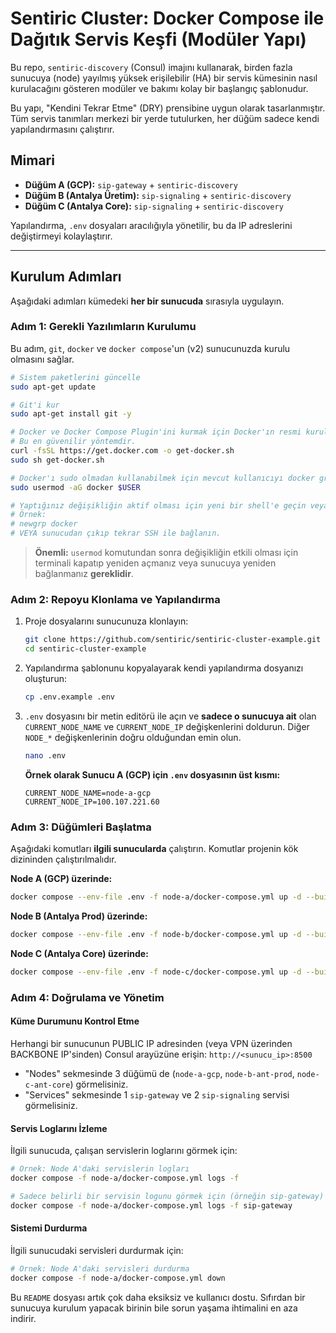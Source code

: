 # Sentiric Cluster: Docker Compose ile Dağıtık Servis Keşfi (Modüler Yapı)

Bu repo, `sentiric-discovery` (Consul) imajını kullanarak, birden fazla sunucuya (node) yayılmış yüksek erişilebilir (HA) bir servis kümesinin nasıl kurulacağını gösteren modüler ve bakımı kolay bir başlangıç şablonudur.

Bu yapı, "Kendini Tekrar Etme" (DRY) prensibine uygun olarak tasarlanmıştır. Tüm servis tanımları merkezi bir yerde tutulurken, her düğüm sadece kendi yapılandırmasını çalıştırır.

## Mimari

- **Düğüm A (GCP):** `sip-gateway` + `sentiric-discovery`
- **Düğüm B (Antalya Üretim):** `sip-signaling` + `sentiric-discovery`
- **Düğüm C (Antalya Core):** `sip-signaling` + `sentiric-discovery`

Yapılandırma, `.env` dosyaları aracılığıyla yönetilir, bu da IP adreslerini değiştirmeyi kolaylaştırır.

---

## Kurulum Adımları

Aşağıdaki adımları kümedeki **her bir sunucuda** sırasıyla uygulayın.

### Adım 1: Gerekli Yazılımların Kurulumu

Bu adım, `git`, `docker` ve `docker compose`'un (v2) sunucunuzda kurulu olmasını sağlar.

```bash
# Sistem paketlerini güncelle
sudo apt-get update

# Git'i kur
sudo apt-get install git -y

# Docker ve Docker Compose Plugin'ini kurmak için Docker'ın resmi kurulum betiğini kullanın.
# Bu en güvenilir yöntemdir.
curl -fsSL https://get.docker.com -o get-docker.sh
sudo sh get-docker.sh

# Docker'ı sudo olmadan kullanabilmek için mevcut kullanıcıyı docker grubuna ekleyin.
sudo usermod -aG docker $USER

# Yaptığınız değişikliğin aktif olması için yeni bir shell'e geçin veya sunucuya yeniden bağlanın.
# Örnek:
# newgrp docker
# VEYA sunucudan çıkıp tekrar SSH ile bağlanın.
```
> **Önemli:** `usermod` komutundan sonra değişikliğin etkili olması için terminali kapatıp yeniden açmanız veya sunucuya yeniden bağlanmanız **gereklidir**.

### Adım 2: Repoyu Klonlama ve Yapılandırma

1.  Proje dosyalarını sunucunuza klonlayın:
    ```bash
    git clone https://github.com/sentiric/sentiric-cluster-example.git
    cd sentiric-cluster-example
    ```
2.  Yapılandırma şablonunu kopyalayarak kendi yapılandırma dosyanızı oluşturun:
    ```bash
    cp .env.example .env
    ```
3.  `.env` dosyasını bir metin editörü ile açın ve **sadece o sunucuya ait** olan `CURRENT_NODE_NAME` ve `CURRENT_NODE_IP` değişkenlerini doldurun. Diğer `NODE_*` değişkenlerinin doğru olduğundan emin olun.
    ```bash
    nano .env
    ```

    **Örnek olarak Sunucu A (GCP) için `.env` dosyasının üst kısmı:**
    ```dotenv
    CURRENT_NODE_NAME=node-a-gcp
    CURRENT_NODE_IP=100.107.221.60
    ```

### Adım 3: Düğümleri Başlatma

Aşağıdaki komutları **ilgili sunucularda** çalıştırın. Komutlar projenin kök dizininden çalıştırılmalıdır.

**Node A (GCP) üzerinde:**
```bash
docker compose --env-file .env -f node-a/docker-compose.yml up -d --build
```

**Node B (Antalya Prod) üzerinde:**
```bash
docker compose --env-file .env -f node-b/docker-compose.yml up -d --build
```

**Node C (Antalya Core) üzerinde:**
```bash
docker compose --env-file .env -f node-c/docker-compose.yml up -d --build
```

### Adım 4: Doğrulama ve Yönetim

#### Küme Durumunu Kontrol Etme
Herhangi bir sunucunun PUBLIC IP adresinden (veya VPN üzerinden BACKBONE IP'sinden) Consul arayüzüne erişin: `http://<sunucu_ip>:8500`

- "Nodes" sekmesinde 3 düğümü de (`node-a-gcp`, `node-b-ant-prod`, `node-c-ant-core`) görmelisiniz.
- "Services" sekmesinde 1 `sip-gateway` ve 2 `sip-signaling` servisi görmelisiniz.

#### Servis Loglarını İzleme
İlgili sunucuda, çalışan servislerin loglarını görmek için:
```bash
# Örnek: Node A'daki servislerin logları
docker compose -f node-a/docker-compose.yml logs -f

# Sadece belirli bir servisin logunu görmek için (örneğin sip-gateway)
docker compose -f node-a/docker-compose.yml logs -f sip-gateway
```

#### Sistemi Durdurma
İlgili sunucudaki servisleri durdurmak için:
```bash
# Örnek: Node A'daki servisleri durdurma
docker compose -f node-a/docker-compose.yml down
```

Bu `README` dosyası artık çok daha eksiksiz ve kullanıcı dostu. Sıfırdan bir sunucuya kurulum yapacak birinin bile sorun yaşama ihtimalini en aza indirir.